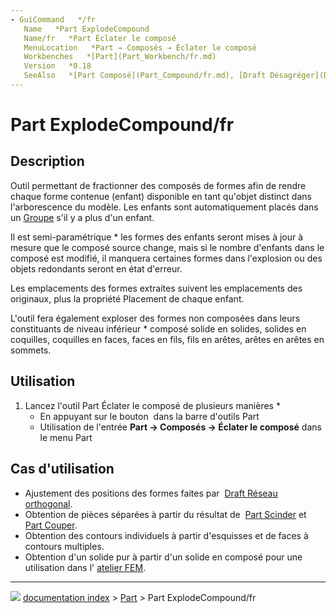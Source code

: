```yaml
---
- GuiCommand   */fr
   Name   *Part ExplodeCompound
   Name/fr   *Part Éclater le composé
   MenuLocation   *Part → Composés → Éclater le composé
   Workbenches   *[Part](Part_Workbench/fr.md)
   Version   *0.18
   SeeAlso   *[Part Composé](Part_Compound/fr.md), [Draft Désagréger](Draft_Downgrade/fr.md)
---
```


# Part ExplodeCompound/fr

## Description

Outil permettant de fractionner des composés de formes afin de rendre chaque forme contenue (enfant) disponible en tant qu'objet distinct dans l'arborescence du modèle. Les enfants sont automatiquement placés dans un [Groupe](Std_Group/fr.md) s\'il y a plus d\'un enfant.

Il est semi-paramétrique   * les formes des enfants seront mises à jour à mesure que le composé source change, mais si le nombre d\'enfants dans le composé est modifié, il manquera certaines formes dans l\'explosion ou des objets redondants seront en état d\'erreur.

Les emplacements des formes extraites suivent les emplacements des originaux, plus la propriété Placement de chaque enfant.

L\'outil fera également exploser des formes non composées dans leurs constituants de niveau inférieur   * composé solide en solides, solides en coquilles, coquilles en faces, faces en fils, fils en arêtes, arêtes en arêtes en sommets.

## Utilisation

1.  Lancez l\'outil Part Éclater le composé de plusieurs manières    *
    -   En appuyant sur le bouton <img alt="" src=images/Part_ExplodeCompound.svg  style="width   *24px;"> dans la barre d\'outils Part
    -   Utilisation de l\'entrée **Part → Composés → Éclater le composé** dans le menu Part

## Cas d\'utilisation 

-   Ajustement des positions des formes faites par <img alt="" src=images/Draft_OrthoArray.svg  style="width   *24px;"> [Draft Réseau orthogonal](Draft_OrthoArray/fr.md).
-   Obtention de pièces séparées à partir du résultat de <img alt="" src=images/Part_Slice.svg  style="width   *24px;"> [Part Scinder](Part_Slice/fr.md) et <img alt="" src=images/Part_Cut.svg  style="width   *24px;"> [Part Couper](Part_Cut/fr.md).
-   Obtention des contours individuels à partir d\'esquisses et de faces à contours multiples.
-   Obtention d\'un solide pur à partir d\'un solide en composé pour une utilisation dans l\'<img alt="" src=images/Workbench_FEM.svg  style="width   *24px;"> [atelier FEM](FEM_Workbench/fr.md).



---
![](images/Right_arrow.png) [documentation index](../README.md) > [Part](Part_Workbench.md) > Part ExplodeCompound/fr
